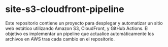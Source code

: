 # site-s3-cloudfront-pipeline
Este repositorio contiene un proyecto para desplegar y automatizar un sitio web estático utilizando Amazon S3, CloudFront, y GitHub Actions. El objetivo es implementar un pipeline que actualice automáticamente los archivos en AWS tras cada cambio en el repositorio.
